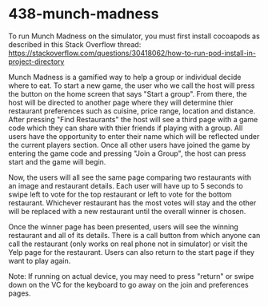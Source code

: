 # 438-munch-madness
To run Munch Madness on the simulator, you must first install cocoapods as described in this Stack Overflow thread: https://stackoverflow.com/questions/30418062/how-to-run-pod-install-in-project-directory


Munch Madness is a gamified way to help a group or individual decide where to eat. To start a new game, the user who we call the host will press the button on the home screen that says "Start a group". From there, the host will be directed to another page where they will determine thier restaurant preferences such as cuisine, price range, location and distance. After pressing "Find Restaurants" the host will see a third page with a game code which they can share with thier friends if playing with a group. All users have the opportunity to enter their name which will be reflected under the current players section. Once all other users have joined the game by entering the game code and pressing "Join a Group", the host can press start and the game will begin. 

Now, the users will all see the same page comparing two restaurants with an image and restaurant details. Each user will have up to 5 seconds to swipe left to vote for the top restaurant or left to vote for the bottom restaurant. Whichever restaurant has the most votes will stay and the other will be replaced with a new restaurant until the overall winner is chosen. 

Once the winner page has been presented, users will see the winning restaurant and all of its details. There is a call button from which anyone can call the restaurant (only works on real phone not in simulator) or visit the Yelp page for the restaurant. Users can also return to the start page if they want to play again.

Note: If running on actual device, you may need to press "return" or swipe down on the VC for the keyboard to go away on the join and preferences pages.
